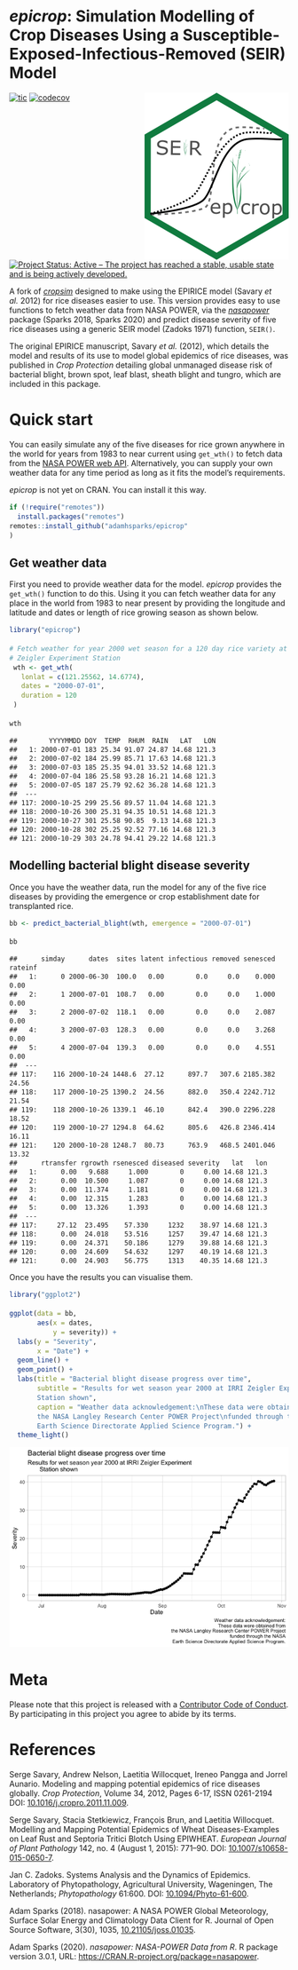 # *epicrop*: Simulation Modelling of Crop Diseases Using a Susceptible-Exposed-Infectious-Removed (SEIR) Model

<img align="right" src="man/figures/logo.png">

<!-- badges: start -->

[![tic](https://github.com/adamhsparks/epicrop/workflows/tic/badge.svg?branch=main)](https://github.com/adamhsparks/epicrop/actions)
[![codecov](https://codecov.io/gh/adamhsparks/epicrop/branch/main/graph/badge.svg?token=NWrKsX9MaP)](https://codecov.io/gh/adamhsparks/epicrop)
[![Project Status: Active – The project has reached a stable, usable state and is being actively developed.](https://www.repostatus.org/badges/latest/active.svg)](https://www.repostatus.org/#active)
<!-- badges: end -->

A fork of [_cropsim_](https://r-forge.r-project.org/R/?group_id=335) designed to make using the EPIRICE model (Savary _et al._ 2012) for rice diseases easier to use.
This version provides easy to use functions to fetch weather data from NASA POWER, via the [*nasapower*](https://cran.r-project.org/package=nasapower) package (Sparks 2018, Sparks 2020) and predict disease severity of five rice diseases using a generic SEIR model (Zadoks 1971) function, `SEIR()`.

The original EPIRICE manuscript, Savary _et al._ (2012), which details the model and results of its use to model global epidemics of rice diseases, was published in *Crop Protection* detailing global unmanaged disease risk of bacterial blight, brown spot, leaf blast, sheath blight and tungro, which are included in this package.

# Quick start

You can easily simulate any of the five diseases for rice grown anywhere in the world for years from 1983 to near current using `get_wth()` to fetch data from the [NASA POWER web API](https://power.larc.nasa.gov).
Alternatively, you can supply your own weather data for any time period as long as it fits the model’s requirements.

*epicrop* is not yet on CRAN. You can install it this way.

``` r
if (!require("remotes"))
  install.packages("remotes")
remotes::install_github("adamhsparks/epicrop"
)
```

## Get weather data

First you need to provide weather data for the model. *epicrop* provides the `get_wth()` function to do this. Using it you can fetch weather data for any place in the world from 1983 to near present by providing the
longitude and latitude and dates or length of rice growing season as shown below.

``` r
library("epicrop")

# Fetch weather for year 2000 wet season for a 120 day rice variety at the IRRI
# Zeigler Experiment Station
 wth <- get_wth(
   lonlat = c(121.25562, 14.6774),
   dates = "2000-07-01",
   duration = 120
 )

wth
```

    ##        YYYYMMDD DOY  TEMP  RHUM  RAIN   LAT   LON
    ##   1: 2000-07-01 183 25.34 91.07 24.87 14.68 121.3
    ##   2: 2000-07-02 184 25.99 85.71 17.63 14.68 121.3
    ##   3: 2000-07-03 185 25.35 94.01 33.52 14.68 121.3
    ##   4: 2000-07-04 186 25.58 93.28 16.21 14.68 121.3
    ##   5: 2000-07-05 187 25.79 92.62 36.28 14.68 121.3
    ##  ---                                             
    ## 117: 2000-10-25 299 25.56 89.57 11.04 14.68 121.3
    ## 118: 2000-10-26 300 25.31 94.35 10.51 14.68 121.3
    ## 119: 2000-10-27 301 25.58 90.85  9.13 14.68 121.3
    ## 120: 2000-10-28 302 25.25 92.52 77.16 14.68 121.3
    ## 121: 2000-10-29 303 24.78 94.41 29.22 14.68 121.3

## Modelling bacterial blight disease severity

Once you have the weather data, run the model for any of the five rice
diseases by providing the emergence or crop establishment date for
transplanted rice.

``` r
bb <- predict_bacterial_blight(wth, emergence = "2000-07-01")

bb
```

    ##      simday      dates  sites latent infectious removed senesced rateinf
    ##   1:      0 2000-06-30  100.0   0.00        0.0     0.0    0.000    0.00
    ##   2:      1 2000-07-01  108.7   0.00        0.0     0.0    1.000    0.00
    ##   3:      2 2000-07-02  118.1   0.00        0.0     0.0    2.087    0.00
    ##   4:      3 2000-07-03  128.3   0.00        0.0     0.0    3.268    0.00
    ##   5:      4 2000-07-04  139.3   0.00        0.0     0.0    4.551    0.00
    ##  ---                                                                    
    ## 117:    116 2000-10-24 1448.6  27.12      897.7   307.6 2185.382   24.56
    ## 118:    117 2000-10-25 1390.2  24.56      882.0   350.4 2242.712   21.54
    ## 119:    118 2000-10-26 1339.1  46.10      842.4   390.0 2296.228   18.52
    ## 120:    119 2000-10-27 1294.8  64.62      805.6   426.8 2346.414   16.11
    ## 121:    120 2000-10-28 1248.7  80.73      763.9   468.5 2401.046   13.32
    ##      rtransfer rgrowth rsenesced diseased severity   lat   lon
    ##   1:      0.00   9.688     1.000        0     0.00 14.68 121.3
    ##   2:      0.00  10.500     1.087        0     0.00 14.68 121.3
    ##   3:      0.00  11.374     1.181        0     0.00 14.68 121.3
    ##   4:      0.00  12.315     1.283        0     0.00 14.68 121.3
    ##   5:      0.00  13.326     1.393        0     0.00 14.68 121.3
    ##  ---                                                          
    ## 117:     27.12  23.495    57.330     1232    38.97 14.68 121.3
    ## 118:      0.00  24.018    53.516     1257    39.47 14.68 121.3
    ## 119:      0.00  24.371    50.186     1279    39.88 14.68 121.3
    ## 120:      0.00  24.609    54.632     1297    40.19 14.68 121.3
    ## 121:      0.00  24.903    56.775     1313    40.35 14.68 121.3

Once you have the results you can visualise them.

``` r
library("ggplot2")

ggplot(data = bb,
       aes(x = dates,
           y = severity)) +
  labs(y = "Severity",
       x = "Date") +
  geom_line() +
  geom_point() +
  labs(title = "Bacterial blight disease progress over time",
       subtitle = "Results for wet season year 2000 at IRRI Zeigler Experiment
       Station shown",
       caption = "Weather data acknowledgement:\nThese data were obtained from
       the NASA Langley Research Center POWER Project\nfunded through the NASA
       Earth Science Directorate Applied Science Program.") +
  theme_light()
```

![](man/figures/fig1-1.png)<!-- -->

# Meta

Please note that this project is released with a [Contributor Code of Conduct](CONDUCT.md).
By participating in this project you agree to abide by its terms.

# References

Serge Savary, Andrew Nelson, Laetitia Willocquet, Ireneo Pangga and Jorrel Aunario. Modeling and mapping potential epidemics of rice diseases globally. *Crop Protection*, Volume 34, 2012, Pages 6-17, ISSN 0261-2194 DOI: [10.1016/j.cropro.2011.11.009](https://doi.org/10.1016/j.cropro.2011.11.009).

Serge Savary, Stacia Stetkiewicz, François Brun, and Laetitia Willocquet. Modelling and Mapping Potential Epidemics of Wheat Diseases-Examples on Leaf Rust and Septoria Tritici Blotch Using EPIWHEAT. *European Journal of Plant Pathology* 142, no. 4 (August 1, 2015): 771–90. DOI: [10.1007/s10658-015-0650-7](https://doi.org/10.1007/s10658-015-0650-7).

Jan C. Zadoks. Systems Analysis and the Dynamics of Epidemics. Laboratory of Phytopathology, Agricultural University, Wageningen, The Netherlands; *Phytopathology* 61:600. DOI: [10.1094/Phyto-61-600](https://doi.org/10.1094/Phyto-61-600).

Adam Sparks (2018). nasapower: A NASA POWER Global Meteorology, Surface Solar Energy and Climatology Data Client for R. Journal of Open Source Software, 3(30), 1035, [10.21105/joss.01035](https://doi.org/10.21105/joss.01035).

Adam Sparks (2020). *nasapower: NASA-POWER Data from R*. R package version 3.0.1, URL: <https://CRAN.R-project.org/package=nasapower>.
